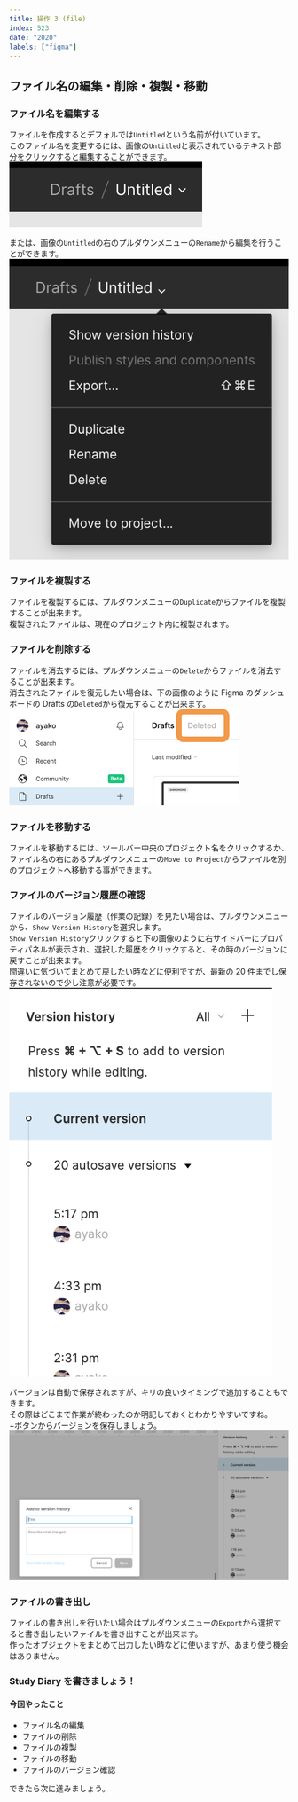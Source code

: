 ```yaml
---
title: 操作 3 (file)
index: 523
date: "2020"
labels: ["figma"]
---
```


## ファイル名の編集・削除・複製・移動

### ファイル名を編集する

ファイルを作成するとデフォルでは`Untitled`という名前が付いています。  
このファイル名を変更するには、画像の`Untitled`と表示されているテキスト部分をクリックすると編集することができます。  
![untitled](./img/untitled.png)

または、画像の`Untitled`の右のプルダウンメニューの`Rename`から編集を行うことができます。
![pull-down](./img/pull-down.png)

### ファイルを複製する

ファイルを複製するには、プルダウンメニューの`Duplicate`からファイルを複製することが出来ます。  
複製されたファイルは、現在のプロジェクト内に複製されます。

### ファイルを削除する

ファイルを消去するには、プルダウンメニューの`Delete`からファイルを消去することが出来ます。  
消去されたファイルを復元したい場合は、下の画像のように Figma のダッシュボードの Drafts の`Deleted`から復元することが出来ます。  
![deleted](./img/deleted.png)

### ファイルを移動する

ファイルを移動するには、ツールバー中央のプロジェクト名をクリックするか、ファイル名の右にあるプルダウンメニューの`Move to Project`からファイルを別のプロジェクトへ移動する事ができます。

### ファイルのバージョン履歴の確認

ファイルのバージョン履歴（作業の記録）を見たい場合は、プルダウンメニューから、`Show Version History`を選択します。  
`Show Version History`クリックすると下の画像のように右サイドバーにプロパティパネルが表示され、選択した履歴をクリックすると、その時のバージョンに戻すことが出来ます。  
間違いに気づいてまとめて戻したい時などに便利ですが、最新の 20 件までし保存されないので少し注意が必要です。
![version-history](./img/version-history.png)

バージョンは自動で保存されますが、キリの良いタイミングで追加することもできます。  
その際はどこまで作業が終わったのか明記しておくとわかりやすいですね。  
+ボタンからバージョンを保存しましょう。
![add-version-history](./img/add-version-history.png)

### ファイルの書き出し

ファイルの書き出しを行いたい場合はプルダウンメニューの`Export`から選択すると書き出したいファイルを書き出すことが出来ます。  
作ったオブジェクトをまとめて出力したい時などに使いますが、あまり使う機会はありません。

### Study Diary を書きましょう！

#### 今回やったこと

- ファイル名の編集
- ファイルの削除
- ファイルの複製
- ファイルの移動
- ファイルのバージョン確認

できたら次に進みましょう。
